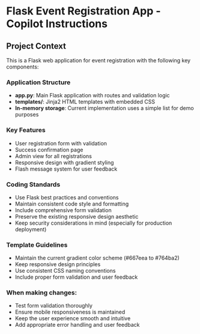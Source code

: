 <!-- Use this file to provide workspace-specific custom instructions to Copilot. For more details, visit https://code.visualstudio.com/docs/copilot/copilot-customization#_use-a-githubcopilotinstructionsmd-file -->

# Flask Event Registration App - Copilot Instructions

## Project Context
This is a Flask web application for event registration with the following key components:

### Application Structure
- **app.py**: Main Flask application with routes and validation logic
- **templates/**: Jinja2 HTML templates with embedded CSS
- **In-memory storage**: Current implementation uses a simple list for demo purposes

### Key Features
- User registration form with validation
- Success confirmation page
- Admin view for all registrations
- Responsive design with gradient styling
- Flash message system for user feedback

### Coding Standards
- Use Flask best practices and conventions
- Maintain consistent code style and formatting
- Include comprehensive form validation
- Preserve the existing responsive design aesthetic
- Keep security considerations in mind (especially for production deployment)

### Template Guidelines
- Maintain the current gradient color scheme (#667eea to #764ba2)
- Keep responsive design principles
- Use consistent CSS naming conventions
- Include proper form validation and user feedback

### When making changes:
- Test form validation thoroughly
- Ensure mobile responsiveness is maintained
- Keep the user experience smooth and intuitive
- Add appropriate error handling and user feedback
